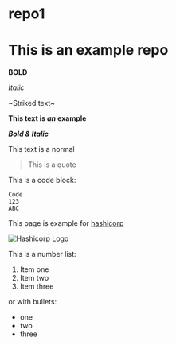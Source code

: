 # repo1

# This is an example repo

**BOLD**

*Italic*

~Striked text~

**This text is _an_ example**

***Bold & Italic***

This text is a normal
> This is a quote

This is a code block:

```
Code
123
ABC
```

This page is example for [hashicorp](https://hashicorp.com)

![Hashicorp Logo](https://www.datocms-assets.com/2885/1620155114-brandhcterraformprimaryattributedcolorwhite.svg)

This is a number list:
1. Item one
2. Item two
3. Item three

or with bullets:

* one
* two
* three

